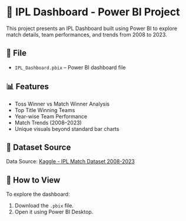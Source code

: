# 🏏 IPL Dashboard - Power BI Project

This project presents an IPL Dashboard built using Power BI to explore match details, team performances, and trends from 2008 to 2023.

## 📁 File
- `IPL_Dashboard.pbix` – Power BI dashboard file

## 📊 Features
- Toss Winner vs Match Winner Analysis
- Top Title Winning Teams
- Year-wise Team Performance
- Match Trends (2008–2023)
- Unique visuals beyond standard bar charts

## 📂 Dataset Source
Data Source: [Kaggle - IPL Match Dataset 2008-2023](https://www.kaggle.com/datasets/namangarg2075/ipl-match-dataset-2008-2023/data)

## 📌 How to View
To explore the dashboard:
1. Download the `.pbix` file.
2. Open it using Power BI Desktop.
